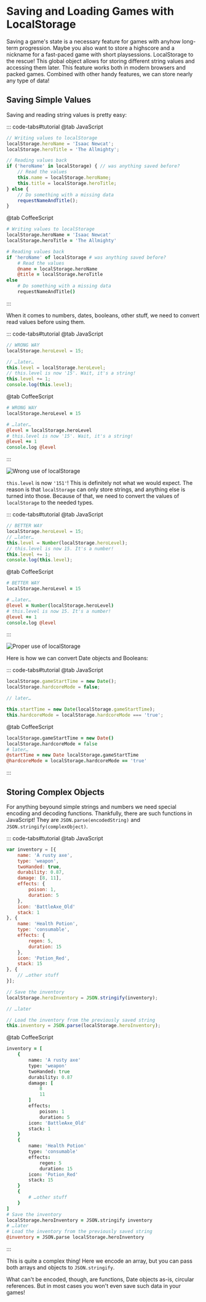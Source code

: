 # Saving and Loading Games with LocalStorage

Saving a game's state is a necessary feature for games with anyhow long-term progression. Maybe you also want to store a highscore and a nickname for a fast-paced game with short playsessions. LocalStorage to the rescue! This global object allows for storing different string values and accessing them later. This feature works both in modern browsers and packed games. Combined with other handy features, we can store nearly any type of data!

## Saving Simple Values

Saving and reading string values is pretty easy:

::: code-tabs#tutorial
@tab JavaScript
```js
// Writing values to localStorage
localStorage.heroName = 'Isaac Newcat';
localStorage.heroTitle = 'The Allmighty';

// Reading values back
if ('heroName' in localStorage) { // was anything saved before?
    // Read the values
    this.name = localStorage.heroName;
    this.title = localStorage.heroTitle;
} else {
    // Do something with a missing data
    requestNameAndTitle();
}
```
@tab CoffeeScript
```coffee
# Writing values to localStorage
localStorage.heroName = 'Isaac Newcat'
localStorage.heroTitle = 'The Allmighty'

# Reading values back
if 'heroName' of localStorage # was anything saved before?
    # Read the values
    @name = localStorage.heroName
    @title = localStorage.heroTitle
else
    # Do something with a missing data
    requestNameAndTitle()
```
:::

When it comes to numbers, dates, booleans, other stuff, we need to convert read values before using them.

::: code-tabs#tutorial
@tab JavaScript
```js
// WRONG WAY
localStorage.heroLevel = 15;

// …later…
this.level = localStorage.heroLevel;
// this.level is now '15'. Wait, it's a string!
this.level += 1;
console.log(this.level);
```
@tab CoffeeScript
```coffee
# WRONG WAY
localStorage.heroLevel = 15

# …later…
@level = localStorage.heroLevel
# this.level is now '15'. Wait, it's a string!
@level += 1
console.log @level
```
:::

![Wrong use of localStorage](./../images/tutLocalStorage.png)

`this.level` is now `'151'`! This is definitely not what we would expect. The reason is that `localStorage` can only store strings, and anything else is turned into those. Because of that, we need to convert the values of `localStorage` to the needed types.

::: code-tabs#tutorial
@tab JavaScript
```js
// BETTER WAY
localStorage.heroLevel = 15;
// …later…
this.level = Number(localStorage.heroLevel);
// this.level is now 15. It's a number!
this.level += 1;
console.log(this.level);
```
@tab CoffeeScript
```coffee
# BETTER WAY
localStorage.heroLevel = 15

# …later…
@level = Number(localStorage.heroLevel)
# this.level is now 15. It's a number!
@level += 1
console.log @level
```
:::

![Proper use of localStorage](./../images/tutLocalStorage_Yaaay.png)

Here is how we can convert Date objects and Booleans:

::: code-tabs#tutorial
@tab JavaScript
```js
localStorage.gameStartTime = new Date();
localStorage.hardcoreMode = false;

// later…

this.startTime = new Date(localStorage.gameStartTime);
this.hardcoreMode = localStorage.hardcoreMode === 'true';
```
@tab CoffeeScript
```coffee
localStorage.gameStartTime = new Date()
localStorage.hardcoreMode = false
# later…
@startTime = new Date localStorage.gameStartTime
@hardcoreMode = localStorage.hardcoreMode == 'true'
```
:::

## Storing Complex Objects

For anything beyound simple strings and numbers we need special encoding and decoding functions. Thankfully, there are such functions in JavaScript! They are `JSON.parse(encodedString)` and `JSON.stringify(complexObject)`.

::: code-tabs#tutorial
@tab JavaScript
```js
var inventory = [{
    name: 'A rusty axe',
    type: 'weapon',
    twoHanded: true,
    durability: 0.87,
    damage: [8, 11],
    effects: {
        poison: 1,
        duration: 5
    },
    icon: 'BattleAxe_Old'
    stack: 1
}, {
    name: 'Health Potion',
    type: 'consumable',
    effects: {
        regen: 5,
        duration: 15
    },
    icon: 'Potion_Red',
    stack: 15
}, {
    // …other stuff
}];

// Save the inventory
localStorage.heroInventory = JSON.stringify(inventory);

// …later

// Load the inventory from the previously saved string
this.inventory = JSON.parse(localStorage.heroInventory);
```
@tab CoffeeScript
```coffee
inventory = [
    {
        name: 'A rusty axe'
        type: 'weapon'
        twoHanded: true
        durability: 0.87
        damage: [
            8
            11
        ]
        effects:
            poison: 1
            duration: 5
        icon: 'BattleAxe_Old'
        stack: 1
    }
    {
        name: 'Health Potion'
        type: 'consumable'
        effects:
            regen: 5
            duration: 15
        icon: 'Potion_Red'
        stack: 15
    }
    {
        # …other stuff
    }
]
# Save the inventory
localStorage.heroInventory = JSON.stringify inventory
# …later
# Load the inventory from the previously saved string
@inventory = JSON.parse localStorage.heroInventory
```
:::

This is quite a complex thing! Here we encode an array, but you can pass both arrays and objects to `JSON.stringify`.

What can't be encoded, though, are functions, Date objects as-is, circular references. But in most cases you won't even save such data in your games!
